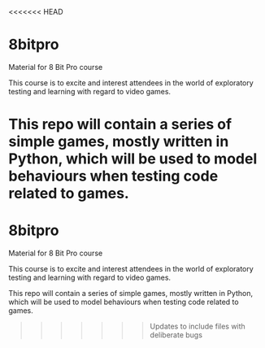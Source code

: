 <<<<<<< HEAD
# 8bitpro
Material for 8 Bit Pro course

This course is to excite and interest attendees in the world of exploratory testing and learning with regard to video games.

This repo will contain a series of simple games, mostly written in Python, which will be used to model behaviours when testing code related to games.
=======
# 8bitpro
Material for 8 Bit Pro course

This course is to excite and interest attendees in the world of exploratory testing and learning with regard to video games.

This repo will contain a series of simple games, mostly written in Python, which will be used to model behaviours when testing code related to games.
>>>>>>> Updates to include files with deliberate bugs
